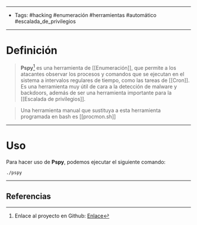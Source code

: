------------
- Tags: #hacking #enumeración #herramientas #automático #escalada_de_privilegios 
------------------------

# Definición

> **Pspy**[^1] es una herramienta de [[Enumeración]], que permite a los atacantes observar los procesos y comandos que se ejecutan en el sistema a intervalos regulares de tiempo, como las tareas de [[Cron]]. Es una herramienta muy útil de cara a la detección de malware y backdoors, además de ser una herramienta importante para la [[Escalada de privilegios]].

> Una herramienta manual que sustituya a esta herramienta programada en bash es [[procmon.sh]]
----------
# Uso

Para hacer uso de **Pspy**, podemos ejecutar el siguiente comando:

```bash
./pspy
```


---------
## Referencias

[^1]: Enlace al proyecto en Github: [Enlace](https://github.com/DominicBreuker/pspy)